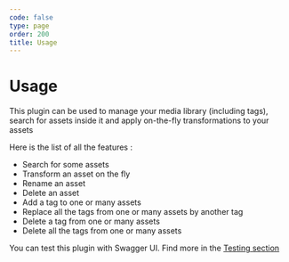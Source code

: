 ```yaml
--- 
code: false
type: page
order: 200
title: Usage
---
```


# Usage

This plugin can be used to manage your media library (including tags), search for assets inside it and apply on-the-fly transformations to your assets

Here is the list of all the features :
- Search for some assets 
- Transform an asset on the fly
- Rename an asset 
- Delete an asset 
- Add a tag to one or many assets  
- Replace all the tags from one or many assets by another tag 
- Delete a tag from one or many assets  
- Delete all the tags from one or many assets  

You can test this plugin with Swagger UI. Find more in the [Testing section](/official-plugins/cloudinary/2/essentials/testing)